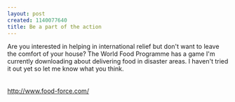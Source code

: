 ```yaml
--- 
layout: post
created: 1140077640
title: Be a part of the action
---
```

Are you interested in helping in international relief but don't want to leave the comfort of your house?  The World Food Programme has a game I'm currently downloading about delivering food in disaster areas.  I haven't tried it out yet so let me know what you think.<br /><br /><a href="http://www.food-force.com/"><br />http://www.food-force.com/</a>
